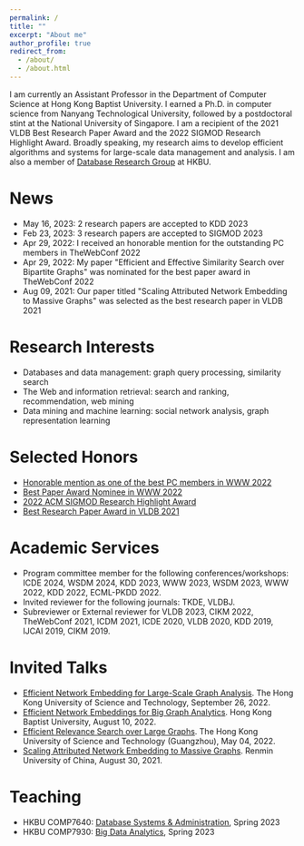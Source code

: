 ```yaml
---
permalink: /
title: ""
excerpt: "About me"
author_profile: true
redirect_from: 
  - /about/
  - /about.html
---
```


I am currently an Assistant Professor in the Department of Computer Science at Hong Kong Baptist University. I earned a Ph.D. in computer science from Nanyang Technological University, followed by a postdoctoral stint at the National University of Singapore. I am a recipient of the 2021 VLDB Best Research Paper Award and the 2022 SIGMOD Research Highlight Award. Broadly speaking, my research aims to develop efficient algorithms and systems for large-scale data management and analysis. I am also a member of [Database Research Group](https://www.comp.hkbu.edu.hk/~db/) at HKBU.

<!-- > I have 2 Ph.D. openings starting in Fall 2023. Please send [me](mailto:renchi@hkbu.edu.hk) your CV and transcripts, if you are interested. -->
<!-- > I am looking for Ph.D. students, research assistants, and visiting students. Please drop me an email, if you are interested. -->

<!-- UPDATE: I am actively looking for a tenure-track faculty position. Please find my C.V. [here](https://renchi.ac.cn/files/CV.pdf). -->

News
======
- May 16, 2023: 2 research papers are accepted to KDD 2023
- Feb 23, 2023: 3 research papers are accepted to SIGMOD 2023
- Apr 29, 2022: I received an honorable mention for the outstanding PC members in TheWebConf 2022
- Apr 29, 2022: My paper "Efficient and Effective Similarity Search over Bipartite Graphs" was nominated for the best paper award in TheWebConf 2022
- Aug 09, 2021: Our paper titled "Scaling Attributed Network Embedding to Massive Graphs" was selected as the best research paper in VLDB 2021

Research Interests
======
- Databases and data management: graph query processing, similarity search 
- The Web and information retrieval: search and ranking, recommendation, web mining
- Data mining and machine learning: social network analysis, graph representation learning

<!-- I welcome inquiries on potential collaborations on interesting topics. Note that, in the papers, every coauthor needs to make substantial contributions to qualify him/her for authorship, and the order of authors in the byline reflects the magnitude of contribution. -->

Selected Honors
======
- [Honorable mention as one of the best PC members in WWW 2022](https://www2022.thewebconf.org/awards/)
- [Best Paper Award Nominee in WWW 2022](https://www2022.thewebconf.org/accepted-papers/)
- [2022 ACM SIGMOD Research Highlight Award](https://sigmodrecord.org/issues/sigmod-record-march-2022/)
- [Best Research Paper Award in VLDB 2021](https://vldb.org/2021/?conference-awards)
<!-- - [ACM SIGMOD 2019 Travel Award](https://sigmod2019.org/grants) -->
<!-- - [10th Prize of KDD Cup 2020 AutoGraph](https://www.4paradigm.com/competition/kddcup2020) -->

Academic Services
======
- Program committee member for the following conferences/workshops: ICDE 2024, WSDM 2024, KDD 2023, WWW 2023, WSDM 2023, WWW 2022, KDD 2022, ECML-PKDD 2022.
- Invited reviewer for the following journals: TKDE, VLDBJ.
- Subreviewer or External reviewer for VLDB 2023, CIKM 2022, TheWebConf 2021, ICDM 2021, ICDE 2020, VLDB 2020, KDD 2019, IJCAI 2019, CIKM 2019.

Invited Talks
======
- [Efficient Network Embedding for Large-Scale Graph Analysis](). The Hong Kong University of Science and Technology, September 26, 2022.
- [Efficient Network Embeddings for Big Graph Analytics](). Hong Kong Baptist University, August 10, 2022.
- [Efficient Relevance Search over Large Graphs](). The Hong Kong University of Science and Technology (Guangzhou), May 04, 2022.
- [Scaling Attributed Network Embedding to Massive Graphs](). Renmin University of China, August 30, 2021.

Teaching
======
- HKBU COMP7640: [Database Systems & Administration](https://www.comp.hkbu.edu.hk/v1/file/course/COMP7640.pdf), Spring 2023
- HKBU COMP7930: [Big Data Analytics](https://www.comp.hkbu.edu.hk/v1/file/course/COMP7930.pdf), Spring 2023


<!-- Doctoral Thesis
======
[Efficient and Scalable Techniques for PageRank-based Graph Analytics](https://hdl.handle.net/10356/145185), Renchi Yang\\
Thesis Committee: [James Cheng](https://www.cse.cuhk.edu.hk/~jcheng), [George Fletcher](https://www.win.tue.nl/~gfletche) and [Ying Zhang](https://profiles.uts.edu.au/ying.zhang) -->
